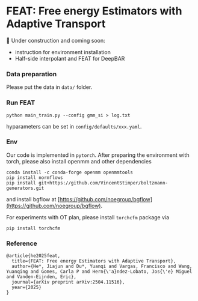 # FEAT: Free energy Estimators with Adaptive Transport




🚧 Under construction and coming soon:
- instruction for environment installation
- Half-side interpolant and FEAT for DeepBAR



### Data preparation

Please put the data in ```data/``` folder.


### Run FEAT

```
python main_train.py --config gmm_si > log.txt
```

hyparameters can be set in ```config/defaults/xxx.yaml```.



### Env

Our code is implemented in ```pytorch```. After preparing the environment with torch, please also install openmm and other dependencies

```
conda install -c conda-forge openmm openmmtools
pip install normflows
pip install git+https://github.com/VincentStimper/boltzmann-generators.git
```
and install bgflow at [https://github.com/noegroup/bgflow](https://github.com/noegroup/bgflow).

For experiments with OT plan, please install ```torchcfm``` package via

```
pip install torchcfm
```

### Reference
```
@article{he2025feat,
  title={FEAT: Free energy Estimators with Adaptive Transport},
  author={He*, Jiajun and Du*, Yuanqi and Vargas, Francisco and Wang, Yuanqing and Gomes, Carla P and Hern{\'a}ndez-Lobato, Jos{\'e} Miguel and Vanden-Eijnden, Eric},
  journal={arXiv preprint arXiv:2504.11516},
  year={2025}
}
```
